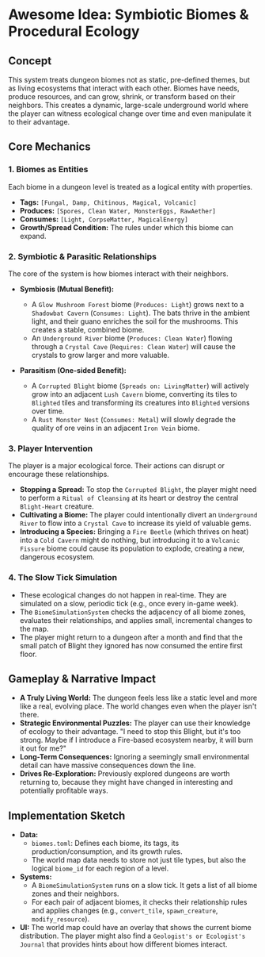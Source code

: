 # Awesome Idea: Symbiotic Biomes & Procedural Ecology

## Concept

This system treats dungeon biomes not as static, pre-defined themes, but as living ecosystems that interact with each other. Biomes have needs, produce resources, and can grow, shrink, or transform based on their neighbors. This creates a dynamic, large-scale underground world where the player can witness ecological change over time and even manipulate it to their advantage.

## Core Mechanics

### 1. Biomes as Entities

Each biome in a dungeon level is treated as a logical entity with properties.

*   **Tags:** `[Fungal, Damp, Chitinous, Magical, Volcanic]`
*   **Produces:** `[Spores, Clean Water, MonsterEggs, RawAether]`
*   **Consumes:** `[Light, CorpseMatter, MagicalEnergy]`
*   **Growth/Spread Condition:** The rules under which this biome can expand.

### 2. Symbiotic & Parasitic Relationships

The core of the system is how biomes interact with their neighbors.

*   **Symbiosis (Mutual Benefit):**
    *   A `Glow Mushroom Forest` biome (`Produces: Light`) grows next to a `Shadowbat Cavern` (`Consumes: Light`). The bats thrive in the ambient light, and their guano enriches the soil for the mushrooms. This creates a stable, combined biome.
    *   An `Underground River` biome (`Produces: Clean Water`) flowing through a `Crystal Cave` (`Requires: Clean Water`) will cause the crystals to grow larger and more valuable.

*   **Parasitism (One-sided Benefit):**
    *   A `Corrupted Blight` biome (`Spreads on: LivingMatter`) will actively grow into an adjacent `Lush Cavern` biome, converting its tiles to `Blighted` tiles and transforming its creatures into `Blighted` versions over time.
    *   A `Rust Monster Nest` (`Consumes: Metal`) will slowly degrade the quality of ore veins in an adjacent `Iron Vein` biome.

### 3. Player Intervention

The player is a major ecological force. Their actions can disrupt or encourage these relationships.

*   **Stopping a Spread:** To stop the `Corrupted Blight`, the player might need to perform a `Ritual of Cleansing` at its heart or destroy the central `Blight-Heart` creature.
*   **Cultivating a Biome:** The player could intentionally divert an `Underground River` to flow into a `Crystal Cave` to increase its yield of valuable gems.
*   **Introducing a Species:** Bringing a `Fire Beetle` (which thrives on heat) into a `Cold Cavern` might do nothing, but introducing it to a `Volcanic Fissure` biome could cause its population to explode, creating a new, dangerous ecosystem.

### 4. The Slow Tick Simulation

*   These ecological changes do not happen in real-time. They are simulated on a slow, periodic tick (e.g., once every in-game week).
*   The `BiomeSimulationSystem` checks the adjacency of all biome zones, evaluates their relationships, and applies small, incremental changes to the map.
*   The player might return to a dungeon after a month and find that the small patch of Blight they ignored has now consumed the entire first floor.

## Gameplay & Narrative Impact

*   **A Truly Living World:** The dungeon feels less like a static level and more like a real, evolving place. The world changes even when the player isn't there.
*   **Strategic Environmental Puzzles:** The player can use their knowledge of ecology to their advantage. "I need to stop this Blight, but it's too strong. Maybe if I introduce a Fire-based ecosystem nearby, it will burn it out for me?"
*   **Long-Term Consequences:** Ignoring a seemingly small environmental detail can have massive consequences down the line.
*   **Drives Re-Exploration:** Previously explored dungeons are worth returning to, because they might have changed in interesting and potentially profitable ways.

## Implementation Sketch

*   **Data:**
    *   `biomes.toml`: Defines each biome, its tags, its production/consumption, and its growth rules.
    *   The world map data needs to store not just tile types, but also the logical `biome_id` for each region of a level.
*   **Systems:**
    *   A `BiomeSimulationSystem` runs on a slow tick. It gets a list of all biome zones and their neighbors.
    *   For each pair of adjacent biomes, it checks their relationship rules and applies changes (e.g., `convert_tile`, `spawn_creature`, `modify_resource`).
*   **UI:** The world map could have an overlay that shows the current biome distribution. The player might also find a `Geologist's or Ecologist's Journal` that provides hints about how different biomes interact.
